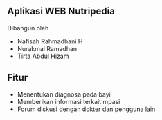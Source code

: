 ## Aplikasi WEB Nutripedia
Dibangun oleh
-   Nafisah Rahmadhani H
-   Nurakmal Ramadhan
-   Tirta Abdul Hizam

## Fitur
-   Menentukan diagnosa pada bayi
-   Memberikan informasi terkait mpasi
-   Forum diskusi dengan dokter dan pengguna lain
